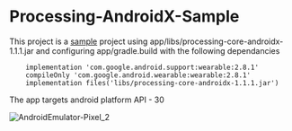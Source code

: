 # Processing-AndroidX-Sample
This project is a [sample](https://github.com/rupesh-kumar-lpu/processing-android/tree/master/debug/apps/simple) project using app/libs/processing-core-androidx-1.1.1.jar and configuring app/gradle.build with the following dependancies
``` implementation 'com.google.android.gms:play-services-wearable:17.0.0'
    implementation 'com.google.android.support:wearable:2.8.1'
    compileOnly 'com.google.android.wearable:wearable:2.8.1'
    implementation files('libs/processing-core-androidx-1.1.1.jar') 
```
    
The app targets android platform API - 30

![AndroidEmulator-Pixel_2](https://user-images.githubusercontent.com/46577873/103059279-a6dace80-45ca-11eb-8c47-6076909bce1f.gif)

